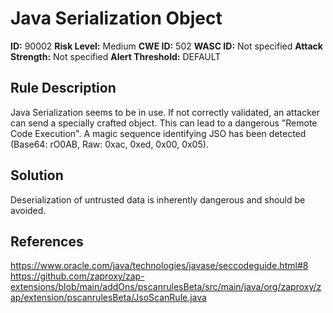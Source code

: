 
# Java Serialization Object

**ID:** 90002
**Risk Level:** Medium
**CWE ID:** 502
**WASC ID:** Not specified
**Attack Strength:** Not specified
**Alert Threshold:** DEFAULT

## Rule Description
Java Serialization seems to be in use. If not correctly validated, an attacker can send a specially crafted object. This can lead to a dangerous "Remote Code Execution". A magic sequence identifying JSO has been detected (Base64: rO0AB, Raw: 0xac, 0xed, 0x00, 0x05).

## Solution
Deserialization of untrusted data is inherently dangerous and should be avoided.

## References
https://www.oracle.com/java/technologies/javase/seccodeguide.html#8
https://github.com/zaproxy/zap-extensions/blob/main/addOns/pscanrulesBeta/src/main/java/org/zaproxy/zap/extension/pscanrulesBeta/JsoScanRule.java
